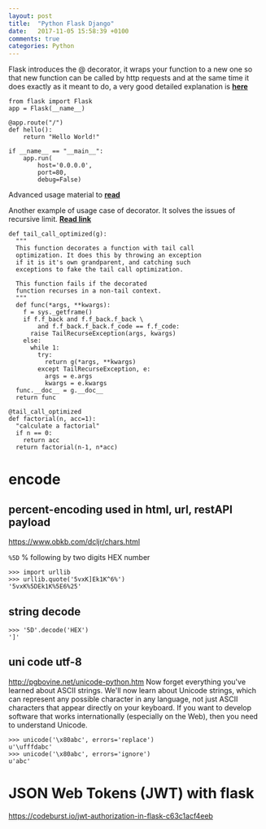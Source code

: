 ```yaml
---
layout: post
title:  "Python Flask Django"
date:   2017-11-05 15:58:39 +0100
comments: true  
categories: Python
---
```


Flask introduces the @ decorator, it wraps your function to a new one so that new function can be called by http requests and at the same time it does exactly as it meant to do, a very good detailed explanation is **[here](https://www.codementor.io/sheena/introduction-to-decorators-du107vo5c)**
```
from flask import Flask
app = Flask(__name__)

@app.route("/")
def hello():
    return "Hello World!"

if __name__ == "__main__":
    app.run(
        host='0.0.0.0',
        port=80,
        debug=False)
```

Advanced usage material to **[read](https://www.codementor.io/sheena/advanced-use-python-decorators-class-function-du107nxsv)**


Another example of usage case of decorator. It solves the issues of recursive limit. **[Read link](http://code.activestate.com/recipes/474088/)**
```
def tail_call_optimized(g):
  """
  This function decorates a function with tail call
  optimization. It does this by throwing an exception
  if it is it's own grandparent, and catching such
  exceptions to fake the tail call optimization.
  
  This function fails if the decorated
  function recurses in a non-tail context.
  """
  def func(*args, **kwargs):
    f = sys._getframe()
    if f.f_back and f.f_back.f_back \
        and f.f_back.f_back.f_code == f.f_code:
      raise TailRecurseException(args, kwargs)
    else:
      while 1:
        try:
          return g(*args, **kwargs)
        except TailRecurseException, e:
          args = e.args
          kwargs = e.kwargs
  func.__doc__ = g.__doc__
  return func

@tail_call_optimized
def factorial(n, acc=1):
  "calculate a factorial"
  if n == 0:
    return acc
  return factorial(n-1, n*acc)
```

# encode

## percent-encoding used in html, url, restAPI payload
https://www.obkb.com/dcljr/chars.html

`%5D` % following by two digits HEX number
```
>>> import urllib
>>> urllib.quote('5vxK]Ek1K^6%')
'5vxK%5DEk1K%5E6%25'
```

## string decode
```
>>> '5D'.decode('HEX')
']'
```

## uni code utf-8
http://pgbovine.net/unicode-python.htm
Now forget everything you've learned about ASCII strings. We'll now learn about Unicode strings, which can represent any possible character in any language, not just ASCII characters that appear directly on your keyboard. If you want to develop software that works internationally (especially on the Web), then you need to understand Unicode.
```
>>> unicode('\x80abc', errors='replace')
u'\ufffdabc'
>>> unicode('\x80abc', errors='ignore')
u'abc'
```

# JSON Web Tokens (JWT) with flask

https://codeburst.io/jwt-authorization-in-flask-c63c1acf4eeb
